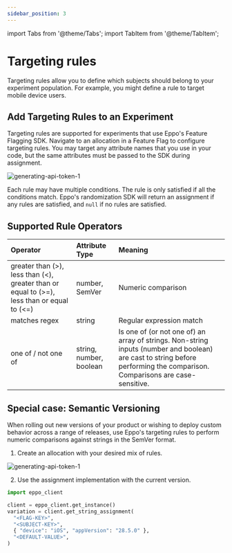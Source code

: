 ```yaml
---
sidebar_position: 3
---
```

import Tabs from '@theme/Tabs';
import TabItem from '@theme/TabItem';

# Targeting rules

Targeting rules allow you to define which subjects should belong to your experiment population. For example, you might define a rule to target mobile device users.

## Add Targeting Rules to an Experiment

Targeting rules are supported for experiments that use Eppo's Feature Flagging SDK. Navigate to an allocation in a Feature Flag to configure targeting rules. You may target any attribute names that you use in your code, but the same attributes must be passed to the SDK during assignment.

![generating-api-token-1](/img/connecting-data/targeting-rules.png)

Each rule may have multiple conditions. The rule is only satisfied if all the conditions match. Eppo's randomization SDK will return an assignment if any rules are satisfied, and `null` if no rules are satisfied.

## Supported Rule Operators

| Operator                                                                                   | Attribute Type          | Meaning                                                                                                                                                                      |
| :----------------------------------------------------------------------------------------- | :---------------------- | :--------------------------------------------------------------------------------------------------------------------------------------------------------------------------- |
| greater than (>), less than (<), greater than or equal to (>=), less than or equal to (<=) | number, SemVer          | Numeric comparison                                                                                                                                                           |
| matches regex                                                                              | string                  | Regular expression match                                                                                                                                                     |
| one of / not one of                                                                        | string, number, boolean | Is one of (or not one of) an array of strings. Non-string inputs (number and boolean) are cast to string before performing the comparison. Comparisons are case-sensitive. |

## Special case: Semantic Versioning

When rolling out new versions of your product or wishing to deploy custom behavior across a range of releases,
use Eppo's targeting rules to perform numeric comparisons against strings in the SemVer format.

1. Create an allocation with your desired mix of rules.

![generating-api-token-1](/img/feature-flagging/semver-targeting.png)

2. Use the assignment implementation with the current version.

```python
import eppo_client

client = eppo_client.get_instance()
variation = client.get_string_assignment(
  "<FLAG-KEY>",
  "<SUBJECT-KEY>",
  { "device": "iOS", "appVersion": "28.5.0" },
  "<DEFAULT-VALUE>",
)
```
